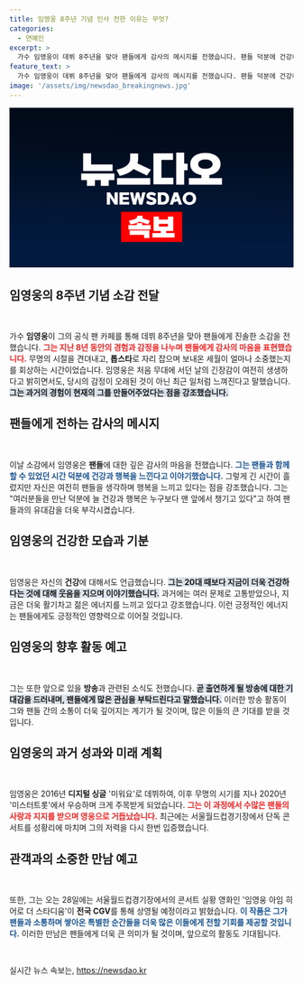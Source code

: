 ```yaml
---
title: 임영웅 8주년 기념 인사 전한 이유는 무엇?
categories:
  - 연예인
excerpt: >
  가수 임영웅이 데뷔 8주년을 맞아 팬들에게 감사의 메시지를 전했습니다. 팬들 덕분에 건강하고 행복하다고 밝힌 그는 곧 방송 출연을 예고하며 기대를 함께 나눴습니다.
feature_text: >
  가수 임영웅이 데뷔 8주년을 맞아 팬들에게 감사의 메시지를 전했습니다. 팬들 덕분에 건강하고 행복하다고 밝힌 그는 곧 방송 출연을 예고하며 기대를 함께 나눴습니다.
image: '/assets/img/newsdao_breakingnews.jpg'
---
```


<p><img src="/assets/img/newsdao_breakingnews.jpg" alt="ontimetimes 속보" /></p>

<h2>임영웅의 8주년 기념 소감 전달</h2>

<p data-ke-size="size16">&nbsp;</p>

<p>가수 <b>임영웅</b>이 그의 공식 팬 카페를 통해 데뷔 8주년을 맞아 팬들에게 진솔한 소감을 전했습니다. <b><span style="color: #ee2323;">그는 지난 8년 동안의 경험과 감정을 나누며 팬들에게 감사의 마음을 표현했습니다.</span></b> 무명의 시절을 견뎌내고, <b>톱스타</b>로 자리 잡으며 보내온 세월이 얼마나 소중했는지를 회상하는 시간이었습니다. 임영웅은 처음 무대에 서던 날의 긴장감이 여전히 생생하다고 밝히면서도, 당시의 감정이 오래된 것이 아닌 최근 일처럼 느껴진다고 말했습니다. <b><span style="background-color: #21538527;">그는 과거의 경험이 현재의 그를 만들어주었다는 점을 강조했습니다.</span></b></p>

<h2>팬들에게 전하는 감사의 메시지</h2>

<p data-ke-size="size16">&nbsp;</p>

<p>이날 소감에서 임영웅은 <b>팬들</b>에 대한 깊은 감사의 마음을 전했습니다. <b><span style="color: #1a5490;">그는 팬들과 함께할 수 있었던 시간 덕분에 건강과 행복을 느낀다고 이야기했습니다.</span></b> 그렇게 긴 시간이 흘렀지만 자신은 여전히 팬들을 생각하며 행복을 느끼고 있다는 점을 강조했습니다. 그는 "여러분들을 만난 덕분에 늘 건강과 행복은 누구보다 맨 앞에서 챙기고 있다"고 하여 팬들과의 유대감을 더욱 부각시켰습니다.</p>

<h2>임영웅의 건강한 모습과 기분</h2>

<p data-ke-size="size16">&nbsp;</p>

<p>임영웅은 자신의 <b>건강</b>에 대해서도 언급했습니다. <b><span style="background-color: #21538527;">그는 20대 때보다 지금이 더욱 건강하다는 것에 대해 웃음을 지으며 이야기했습니다.</span></b> 과거에는 여러 문제로 고통받았으나, 지금은 더욱 활기차고 젊은 에너지를 느끼고 있다고 강조했습니다. 이런 긍정적인 에너지는 팬들에게도 긍정적인 영향력으로 이어질 것입니다.</p>

<h2>임영웅의 향후 활동 예고</h2>

<p data-ke-size="size16">&nbsp;</p>

<p>그는 또한 앞으로 있을 <b>방송</b>과 관련된 소식도 전했습니다. <b><span style="background-color: #21538527;">곧 출연하게 될 방송에 대한 기대감을 드러내며, 팬들에게 많은 관심을 부탁드린다고 말했습니다.</span></b> 이러한 방송 활동이 그와 팬들 간의 소통이 더욱 깊어지는 계기가 될 것이며, 많은 이들의 큰 기대를 받을 것입니다. </p>

<h2>임영웅의 과거 성과와 미래 계획</h2>

<p data-ke-size="size16">&nbsp;</p>

<p>임영웅은 2016년 <b>디지털 싱글</b> '미워요'로 데뷔하여, 이후 무명의 시기를 지나 2020년 '미스터트롯'에서 우승하며 크게 주목받게 되었습니다. <b><span style="color: #ee2323;">그는 이 과정에서 수많은 팬들의 사랑과 지지를 받으며 영웅으로 거듭났습니다.</span></b> 최근에는 서울월드컵경기장에서 단독 콘서트를 성황리에 마치며 그의 저력을 다시 한번 입증했습니다. </p>

<h2>관객과의 소중한 만남 예고</h2>

<p data-ke-size="size16">&nbsp;</p>

<p>또한, 그는 오는 28일에는 서울월드컵경기장에서의 콘서트 실황 영화인 '임영웅 아임 히어로 더 스타디움'이 <b>전국 CGV</b>를 통해 상영될 예정이라고 밝혔습니다. <b><span style="color: #1a5490;">이 작품은 그가 팬들과 소통하며 쌓아온 특별한 순간들을 더욱 많은 이들에게 전할 기회를 제공할 것입니다.</span></b> 이러한 만남은 팬들에게 더욱 큰 의미가 될 것이며, 앞으로의 활동도 기대됩니다.</p>

<p data-ke-size="size16">&nbsp;</p>
실시간 뉴스 속보는, <a href="https://newsdao.kr" rel="dofollow">https://newsdao.kr</a>


